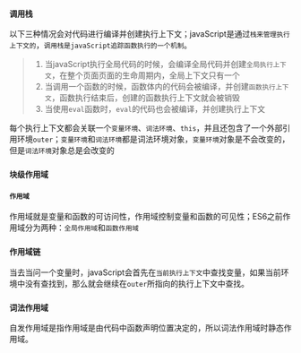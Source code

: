 ### `调用栈`

以下三种情况会对代码进行编译并创建执行上下文；javaScript是通过`栈来管理执行上下文的`，`调用栈是javaScript追踪函数执行的一个机制`。

> 1. 当javaScript执行全局代码的时候，会编译全局代码并创建`全局执行上下文`，在整个页面页面的生命周期内，全局上下文只有一个
> 2. 当调用一个函数的时候，函数体内的代码会被编译，并创建`函数执行上下文`，函数执行结束后，创建的函数执行上下文就会被销毁
> 3. 当使用`eval`函数时，`eval`的代码也会被编译，并创建执行上下文

每个执行上下文都会关联一个`变量环境`、`词法环境`、`this`，并且还包含了一个外部引用环境`outer`；`变量环境`和`词法环境`都是词法环境对象，`变量环境`对象是不会改变的，但是`词法环境`对象总是会改变的

### `块级作用域`

#### `作用域`

作用域就是变量和函数的可访问性，作用域控制变量和函数的可见性；ES6之前作用域分为两种：`全局作用域`和`函数作用域`

### `作用域链`

当去当问一个变量时，javaScript会首先在`当前执行上下文`中查找变量，如果当前环境中没有查找到，那么就会继续在`outer`所指向的执行上下文中查找。

### `词法作用域`

自发作用域是指作用域是由代码中函数声明位置决定的，所以词法作用域时静态作用域。
